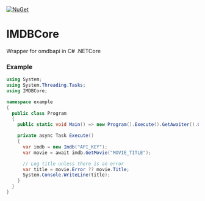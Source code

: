 [![NuGet](https://img.shields.io/nuget/v/IMDBCore.svg?style=flat-square)](https://www.nuget.org/packages/IMDBCore/)

# IMDBCore
Wrapper for omdbapi in C# .NETCore

### Example
```cs
using System;
using System.Threading.Tasks;
using IMDBCore;

namespace example
{
  public class Program
  {
    public static void Main() => new Program().Execute().GetAwaiter().GetResult();

    private async Task Execute()
    {
      var imdb = new Imdb("API_KEY");
      var movie = await imdb.GetMovie("MOVIE_TITLE");

      // Log title unless there is an error
      var title = movie.Error ?? movie.Title;
      System.Console.WriteLine(title);
    }
  }
}
```
